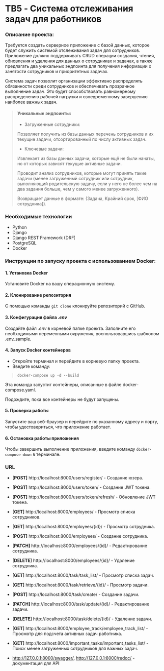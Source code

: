 # **TB5 - Система отслеживания задач для работников**

### **Описание проекта:**

Требуется создать серверное приложение с базой данных, которое будет служить системой отслеживания задач для сотрудников. Приложение должно поддерживать CRUD операции создания, чтения, обновления и удаления для данных о сотрудниках и задачах, а также предлагать два уникальных эндпоинта для получения информации о занятости сотрудников и приоритетных задачах. 

Система задач позволит организации эффективно распределять обязанности среди сотрудников и обеспечивать прозрачное выполнение задач. Это будет способствовать равномерному распределению рабочей нагрузки и своевременному завершению наиболее важных задач.

>#### **Уникальные эндпоинты:**
>- Загруженные сотрудники:
> 
> Позволяет получить из базы данных перечень сотрудников и их текущие задачи, отсортированный по числу активных задач.
>- Ключевые задачи:
> 
> Извлекает из базы данных задачи, которые ещё не были начаты, но от которых зависят текущие активные задачи.
> 
>  Проводит анализ сотрудников, которые могут принять такие задачи (менее загруженный сотрудник или сотрудник, выполняющий родительскую задачу, если у него не более чем на два задания больше, чем у самого менее загруженного).
> 
> Возвращает данные в формате: {Задача, Крайний срок, [ФИО сотрудника]}.

### **Необходимые технологии**
- Python
- Django
- Django REST Framework (DRF)
- PostgreSQL
- Docker

### **Инструкции по запуску проекта с использованием Docker:**
#### 1. Установка Docker
Установите Docker на вашу операционную систему.
#### 2. Клонирование репозитория
С помощью команды `git clone` клонируйте репозиторий с GitHub.
#### 3. Конфигурация файла _.env_
Создайте файл _.env_ в корневой папке проекта. Заполните его необходимыми переменными окружения, воспользовавшись шаблоном .env_sample.
#### 4. Запуск Docker контейнеров
- Откройте терминал и перейдите в корневую папку проекта.
- Введите команду:
>`docker-compose up -d --build`

Эта команда запустит контейнеры, описанные в файле docker-compose.yaml.

Подождите, пока все контейнеры не будут запущены.
#### 5. Проверка работы
Запустите ваш веб-браузер и перейдите по указанному адресу и порту, чтобы удостовериться, что приложение работает.
#### 6. Остановка работы приложения
Чтобы завершить выполнение приложения, введите команду `docker-compose down` в терминале.

### **URL**
- **[POST]** http://localhost:8000/users/register/ - Создание юзера.

- **[POST]** http://localhost:8000/users/token/ - Создание JWT токена.

- **[POST]** http://localhost:8000/users/token/refresh/ - Обновление JWT токена.

- **[GET]** http://localhost:8000/employees/ - Просмотр списка сотрудников.

- **[GET]** http://localhost:8000/employees/{id}/ - Просмотр сотрудника.

- **[POST]** http://localhost:8000/employees/ - Создание сотрудника.

- **[PATCH]** http://localhost:8000/employees/{id}/ - Редактирование сотрудника.

- **[DELETE]** http://localhost:8000/employees/{id}/ - Удаление сотрудника.

- **[GET]** http://localhost:8000/task/task_list/ - Просмотр списка задач.

- **[GET]** http://localhost:8000/task/retrieve/{id}/ - Просмотр задачи.

- **[POST]** http://localhost:8000/task/create/ - Создание задачи.

- **[PATCH]** http://localhost:8000/task/update/{id}/ - Редактирование задачи.

- **[DELETE]** http://localhost:8000/task/delete/{id}/ - Удаление задачи.

- **[GET]** http://localhost:8000/employee_track/employee_track_list/ - Просмотр для подсчета активных задач работника.

- **[GET]** http://localhost:8000/important_tasks/important_tasks_list/ - Поиск менее загруженных сотрудников для важных задач.

- http://127.0.0.1:8000/swagger/, http://127.0.0.1:8000/redoc/ - документация для API
